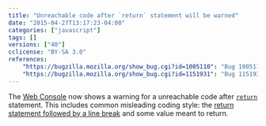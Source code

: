 ```yaml
---
title: "Unreachable code after `return` statement will be warned"
date: "2015-04-27T13:17:23-04:00"
categories: ["javascript"]
tags: []
versions: ["40"]
cclicense: "BY-SA 3.0"
references:
    "https://bugzilla.mozilla.org/show_bug.cgi?id=1005110": "Bug 1005110 - Warn about unreachable code after semicolon-less return statement"
    "https://bugzilla.mozilla.org/show_bug.cgi?id=1151931": "Bug 1151931 - Warning for \"unreachable expression after semicolon-less return statement\" triggers incorrectly (braceless if, ASI)"
---
```

The [Web Console](https://developer.mozilla.org/en-US/docs/Tools/Web_Console) now shows a warning for a unreachable code after [`return`](https://developer.mozilla.org/en-US/docs/Web/JavaScript/Reference/Statements/return) statement. This includes common misleading coding style: the [return statement followed by a line break](https://developer.mozilla.org/en-US/docs/Web/JavaScript/Reference/Statements/return#Automatic_semicolon_insertion) and some value meant to return.
